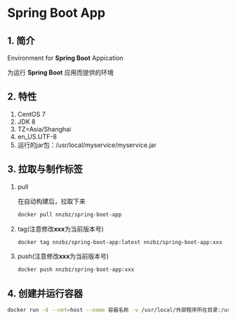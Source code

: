 # Spring Boot App

## 1. 简介

Environment for **Spring Boot** Appication

为运行 **Spring Boot** 应用而提供的环境

## 2. 特性

1. CentOS 7
2. JDK 8
3. TZ=Asia/Shanghai
4. en_US.UTF-8
5. 运行的jar包：/usr/local/myservice/myservice.jar

## 3. 拉取与制作标签

1. pull

   在自动构建后，拉取下来

   ```sh
   docker pull nnzbz/spring-boot-app
   ```

2. tag(注意修改**xxx**为当前版本号)

   ```sh
   docker tag nnzbz/spring-boot-app:latest nnzbz/spring-boot-app:xxx
   ```

3. push(注意修改**xxx**为当前版本号)

   ```sh
   docker push nnzbz/spring-boot-app:xxx
   ```

## 4. 创建并运行容器

```sh
docker run -d --net=host --name 容器名称 -v /usr/local/外部程序所在目录:/usr/local/myservice --restart=always nnzbz/spring-boot-app
```
